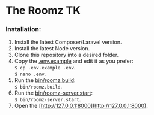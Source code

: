# The Roomz TK

### Installation:

1. Install the latest Composer/Laravel version.
2. Install the latest Node version.
3. Clone this repository into a desired folder.
4. Copy the [.env.example](.env.example) and edit it as you prefer:  
   `$ cp .env.example .env`.  
   `$ nano .env`.
5. Run the [bin/roomz.build](bin/roomz.build):  
   `$ bin/roomz.build`.
6. Run the [bin/roomz-server.start](bin/roomz-server.start):  
   `$ bin/roomz-server.start`.
7. Open the [http://127.0.0.1:8000](http://127.0.0.1:8000).
